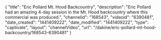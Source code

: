 {
    "title": "Eric Pollard Mt. Hood Backcountry",
    "description": "Eric Pollard had an amazing 4-day session in the Mt. Hood backcountry where this commercial was produced.",
    "channelid": "168543",
    "videoid": "6390481",
    "date_created": "1441409222",
    "date_modified": "1441409222",
    "type": "captivate",
    "layout": "channelVideo",
    "url": "\/dakine\/eric-pollard-mt-hood-backcountry\/168543-6390481"
}